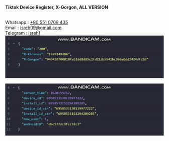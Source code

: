 <b>Tiktok Device Register, X-Gorgon, ALL VERSION</b><br/><br/>

Whatsapp : <a href="https://wa.me/905510709435">+90 551 0709 435</a></br>
Email : isreh09@gmail.com</br>
Telegram : <a href="https://t.me/isreh1">isreh1</a></br>
<img src="x-gorgon.gif"/>

<img src="device-register.gif"/>


